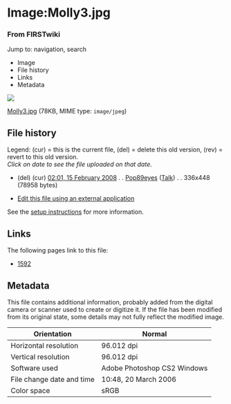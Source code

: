 

# Image:Molly3.jpg

### From FIRSTwiki

Jump to: navigation, search

  * Image
  * File history
  * Links
  * Metadata

![](/media/3/3d/Molly3.jpg)

[Molly3.jpg](/media/3/3d/Molly3.jpg "Molly3.jpg" ) (78KB, MIME type:
`image/jpeg`)

## File history

Legend: (cur) = this is the current file, (del) = delete this old version,
(rev) = revert to this old version.  
_Click on date to see the file uploaded on that date_.

  * (del) (cur) [02:01, 15 February 2008](/media/3/3d/Molly3.jpg "/media/3/3d/Molly3.jpg" ) . . [Pop89eyes](/index.php?title=User:Pop89eyes&action=edit "User:Pop89eyes" ) ([Talk](/index.php?title=User_talk:Pop89eyes&action=edit "User talk:Pop89eyes" )) . . 336x448 (78958 bytes)
  

  * [Edit this file using an external application](/index.php?title=Image:Molly3.jpg&action=edit&externaledit=true&mode=file "Image:Molly3.jpg" )

See the [setup
instructions](http://meta.wikimedia.org/wiki/Help:External_editors
"http://meta.wikimedia.org/wiki/Help:External_editors" ) for more information.

## Links

The following pages link to this file:

  * [1592](1592 "1592" )

## Metadata

This file contains additional information, probably added from the digital
camera or scanner used to create or digitize it. If the file has been modified
from its original state, some details may not fully reflect the modified
image.

Orientation |  Normal  
---|---  
Horizontal resolution |  96.012 dpi  
Vertical resolution |  96.012 dpi  
Software used |  Adobe Photoshop CS2 Windows  
File change date and time |  10:48, 20 March 2006  
Color space |  sRGB  
  
